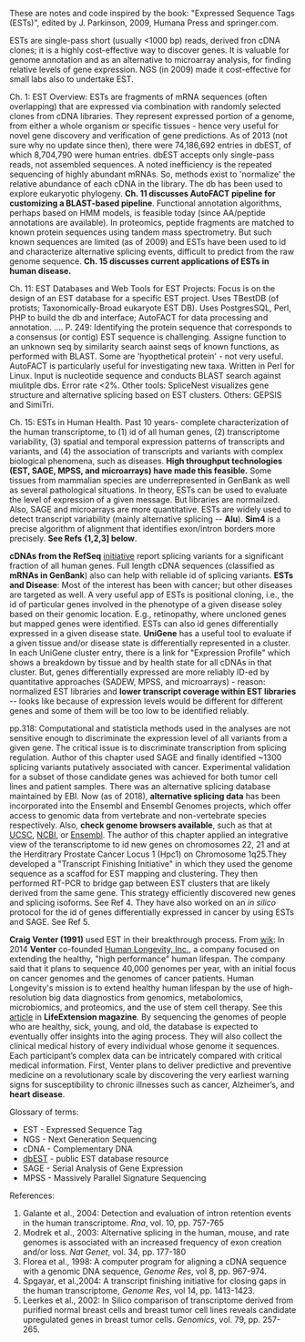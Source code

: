These are notes and code inspired by the book: "Expressed Sequence Tags (ESTs)", edited by J. Parkinson, 2009, Humana Press and springer.com. 

ESTs are single-pass  short (usually <1000 bp) reads, derived fron cDNA clones; it is a highly cost-effective way to discover genes. It is valuable for genome annotation and as an alternative to microarray analysis, for finding relative levels of gene expression. NGS (in 2009) made it cost-effective for small labs also to undertake EST. 

Ch. 1: EST Overview: ESTs are fragments of mRNA sequences (often overlapping) that are expressed via combination with randomly selected clones from cDNA libraries. They represent expressed portion of a genome, from either a whole organism or specific tissues - hence very useful for novel gene discovery and verification of gene predictions. As of 2013 (not sure why no update since then), there were 74,186,692 entries in dbEST, of which 8,704,790 were human entries. dbEST accepts only single-pass reads, not assembled sequences. A noted inefficiency is the repeated sequencing of highly abundant mRNAs. So, methods exist to 'normalize' the relative abundance of each cDNA in the library. The db has been used to explore eukaryotic phylogeny. **Ch. 11 discusses AutoFACT pipeline for customizing a BLAST-based pipeline**. Functional annotation algorithms, perhaps based on HMM models, is feasible today (since AA/peptide annotations are available). In proteomics, peptide fragments are matched to known protein sequences using tandem mass spectrometry. But such known sequences are limited (as of 2009) and ESTs have been used to id and characterize alternative splicing events, difficult to predict from the raw genome sequence. **Ch. 15 discusses current applications of ESTs in human disease.** 

Ch. 11: EST Databases and Web Tools for EST Projects: Focus is on the design of an EST database for a specific EST project. Uses TBestDB (of protists; Taxonomically-Broad eukaryote EST DB). Uses PostgresSQL, Perl, PHP to build the db and interface; AutoFACT for data processing and annotation. .... P. 249: Identifying the protein sequence that corresponds to a consensus (or contig) EST sequence is challenging. Assigne function to an unknown seq by similarity search aainst seqs of known functions, as performed with BLAST. Some are 'hyopthetical protein' - not very useful. AutoFACT is particularly useful for investigating new taxa. Written in Perl for Linux. Input is nucleotide sequence and conducts BLAST  search against miulitple dbs. Error rate <2%. Other tools: SpliceNest visualizes gene structure and alternative splicing based on EST clusters. Others: GEPSIS and SimiTri. 

Ch. 15: ESTs in Human Health. Past 10 years- complete characterization of the human transcriptome, to (1) id of all human genes, (2) transcriptome variability,  (3) spatial and temporal expression patterns of transcripts and variants, and (4) the association of transcripts and variants with complex biological phenomena, such as diseases. **High throughput technologies (EST, SAGE, MPSS, and microarrays) have made this feasible.** Some tissues from mammalian species are underrepresented in GenBank as well as several pathological situations. In theory, ESTs can be used to evaluate the level of expression of a given message. But libraries are normailzed. Also, SAGE and microarrays are more quantitative. ESTs are widely used to detect transcript variability (mainly alternative splicing -- **Alu**). **Sim4** is a precise algorithm of alignment that identifies exon/intron borders more precisely. **See Refs {1,2,3] below**. 

**cDNAs from the RefSeq** [initiative](https://www.ncbi.nlm.nih.gov/refseq/) report splicing variants for a significant fraction of all human genes. Full length cDNA sequences (classified as **mRNAs in GenBank**) also can help with reliable id of splicing variants. **ESTs and Disease**: Most of the interest has been with cancer; but other diseases are targeted as well. A very useful app of ESTs is positional cloning, i.e., the id of particular genes involved in the phenotype of a given disease soley based on their genomic location. E.g., retinopathy, where uncloned genes but mapped genes were identified. ESTs can also id genes differentially expressed in a given disease state. **UniGene** has a useful tool to evaluate if a given tissue and/or disease state is differentially represented in a cluster. In each UniGene cluster entry, there is a link for "Expression Profile" which shows a breakdown by tissue and by health state for all cDNAs in that cluster. But, genes differentially expressed are more reliably ID-ed by quantitative approaches (SADEW, MPSS, and microarrays) - reason: normalized EST libraries and **lower transcript coverage within EST libraries** -- looks like because of expression levels would be different for different genes and some of them will be too low to be identified reliably. 

pp.318: Computational and statisticla methods used in the analyses are not sensitive enough to discriminate the expression level of all variants from a given gene. The critical issue is to discriminate transcription from splicing regulation. Author of this chapter used SAGE and finally identified ~1300 splicing variants putatively associated with cancer. Experimental validation for a subset of those candidate genes was achieved for both tumor cell lines and patient samples. There was an alternative splicing database maintained by EBI. Now (as of 2018), **alternative splicing data** has been incorporated into the Ensembl and Ensembl Genomes projects, which offer access to genomic data from vertebrate and non-vertebrate species respectively. Also, **check genome browsers available**, such as that at [UCSC](https://genome.ucsc.edu/), [NCBI](https://www.ncbi.nlm.nih.gov/mapview/), or [Ensembl](https://useast.ensembl.org/Homo_sapiens/Info/Index). The author of this chapter applied an integrative view of the teranscriptome to id new genes on chromosomes 22, 21 and at the Herditrary Prostate Cancer Locus 1 (Hpc1) on Chromosome 1q25.They developed a "Transcript Finishing Initiative" in which they used the genome sequence as a scaffod for EST mapping and clustering. They then performed RT-PCR to bridge gap between EST clusters that are likely derived from the same gene. This strategy efficiently discovered new genes and splicing isoforms. See Ref 4. They have also worked on an *in silico* protocol for the id of genes differentially expressed in cancer by using ESTs and SAGE. See Ref 5.  

**Craig Venter (1991)** used EST in their breakthrough process.  From [wik](https://en.wikipedia.org/wiki/Craig_Venter): In 2014 **Venter** co-founded [Human Longevity, Inc.](https://www.humanlongevity.com/), a company focused on extending the healthy, "high performance" human lifespan. The company said that it plans to sequence 40,000 genomes per year, with an initial focus on cancer genomes and the genomes of cancer patients. Human Longevity's mission is to extend healthy human lifespan by the use of high-resolution big data diagnostics from genomics, metabolomics, microbiomics, and proteomics, and the use of stem cell therapy. See this [article](http://www.lifeextension.com/Magazine/2014/11/Massive-Database-Planned-To-Crack-The-Secrets-Of-Aging/Page-01) in **LifeExtension magazine**. By sequencing the genomes of people who are healthy, sick, young, and old, the database is expected to eventually offer insights into the aging process. They will also collect the clinical medical history of every individual whose genome it sequences. Each participant’s complex data can be intricately compared with critical medical information. First, Venter plans to deliver predictive and preventive medicine on a revolutionary scale by discovering the very earliest warning signs for susceptibility to chronic illnesses such as cancer, Alzheimer’s, and **heart disease**.

Glossary of terms:
* EST - Expressed Sequence Tag
* NGS - Next Generation Sequencing
* cDNA - Complementary DNA
* [dbEST](https://www.ncbi.nlm.nih.gov/dbEST/) - public EST database resource
* SAGE - Serial Analysis of Gene Expression
* MPSS - Massively Parallel Signature Sequencing

References:
1. Galante et al., 2004: Detection and evaluation of intron retention events in the human transcriptome. *Rna*, vol. 10, pp. 757-765
2. Modrek et al., 2003: Alternative splicing in the human, mouse, and rate genomes is associated with an increased frequency of exon creation and/or loss. *Nat Genet*, vol. 34, pp. 177-180
3. Florea et al., 1998: A computer program for aligning a cDNA sequence with a genomic DNA sequence, *Genome Res*, vol 8, pp. 967-974.
4. Spgayar, et al.,2004: A transcript finishing initiative for closing gaps in the human transcriptome, *Genome Res*, vol 14, pp. 1413-1423. 
5. Leerkes et al., 2002: In Silico comparison of transcriptome derived from purified normal breast cells and breast tumor cell lines reveals candidate upregulated genes in breast tumor cells. *Genomics*, vol. 79, pp. 257-265.
